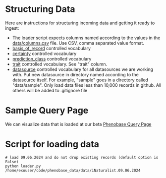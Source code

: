 # Structuring Data

Here are instructions for structuring incoming data and getting it ready to ingest:

- The loader script expects columns named according to the values in the [data/columns.csv](data/columns.csv) file.  Use CSV, comma separated value format.
- [basis_of_record](data/basis_of_record.csv) controlled vocabulary 
- [certainty](data/certainty.csv) controlled vocabulary
- [prediction_class](data/prediction_class.csv) controlled vocabulary
- [trait](data/traits.csv) controlled vocabulary.  See "trait" column.
- [datasource](data/datasource.csv) controlled vocabulary for all datasources we are working with.   Put new datasource in directory named according to the datasource itself.  For example, "sample" goes in a directory called "data/sample".  Only load data files less than 10,000 records in github.  All others will be added to .gitignore file


# Sample Query Page
We can visualize data that is loaded at our beta [Phenobase Query Page](https://phenobase.netlify.app/)

# Script for loading data

```
# load 09.06.2024 and do not drop existing records (default option is False)
python loader.py /home/exouser/code/phenobase_data/data/iNaturalist.09.06.2024 
```

